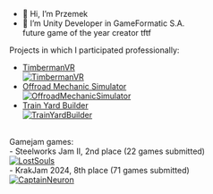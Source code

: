 - 👋 Hi, I’m Przemek
- 👀 I’m Unity Developer in GameFormatic S.A. <br>
future game of the year creator tftf<br>

Projects in which I participated professionally:
- [TimbermanVR](https://store.steampowered.com/app/1887260/Timberman_VR/) <br>
<a href="https://store.steampowered.com/app/1887260/Timberman_VR/" target="_blank"><img alt="TimbermanVR" src="https://github.com/pwarzecha/pwarzecha/assets/73705984/6b5209d3-63ec-4ada-a644-f10cb2e4f219"/> </a>
- [Offroad Mechanic Simulator](https://store.steampowered.com/app/1387500/Offroad_Mechanic_Simulator/)<br>
<a href="https://store.steampowered.com/app/1387500/Offroad_Mechanic_Simulator/" target="_blank"><img alt="OffroadMechanicSimulator" src="https://github.com/pwarzecha/pwarzecha/assets/73705984/b3473959-6a29-4a39-98d8-074a4dd52911" /></a> 
- [Train Yard Builder](https://store.steampowered.com/app/1674900/Train_Yard_Builder/) <br>
<a href="https://store.steampowered.com/app/1674900/Train_Yard_Builder/" target="_blank"><img alt="TrainYardBuilder" src="https://github.com/pwarzecha/pwarzecha/assets/73705984/67d03846-0763-4766-a3fe-7c9734423bfa" /></a>
<br>
Gamejam games: <br>
- Steelworks Jam II, 2nd place (22 games submitted) <br>
<a href="https://deodorande.itch.io/lost-souls" target="_blank"><img alt="LostSouls" src="https://github.com/pwarzecha/pwarzecha/assets/73705984/186250f2-fd49-4d3a-954b-2246b8873b32" /></a> <br>
- KrakJam 2024, 8th place (71 games submitted) <br>
<a href="https://globalgamejam.org/games/2024/dvd-project-blue-1" target="_blank"><img alt="CaptainNeuron" src="https://github.com/pwarzecha/pwarzecha/assets/73705984/0e7d46fa-828b-48eb-92c3-84cefbbebab8" /></a> <br>

<!---
pwarzecha/pwarzecha is a ✨ special ✨ repository because its `README.md` (this file) appears on your GitHub profile.
You can click the Preview link to take a look at your changes.
--->
